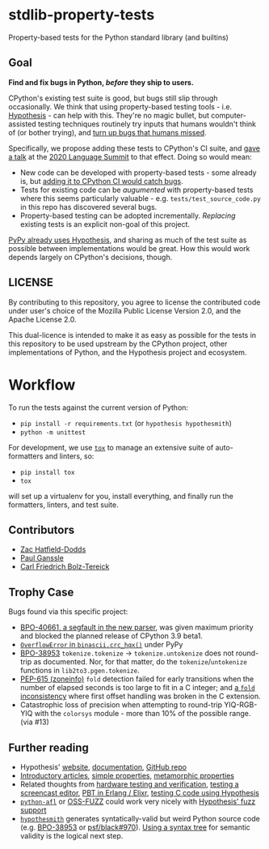 # stdlib-property-tests
Property-based tests for the Python standard library (and builtins)


## Goal

**Find and fix bugs in Python, *before* they ship to users.**

CPython's existing test suite is good, but bugs still slip through occasionally.
We think that using property-based testing tools - i.e.
[Hypothesis](https://hypothesis.readthedocs.io/) - can help with this.
They're no magic bullet, but computer-assisted testing techniques routinely
try inputs that humans wouldn't think of (or bother trying), and
[turn up bugs that humans missed](https://twitter.com/pganssle/status/1193371087968591872).

Specifically, we propose adding these tests to CPython's CI suite,
and [gave a talk](https://us.pycon.org/2020/events/languagesummit/) at the
[2020 Language Summit](https://pyfound.blogspot.com/2020/05/property-based-testing-for-python.html)
to that effect.  Doing so would mean:

- New code can be developed with property-based tests - some already is, but
  [adding it to CPython CI would catch bugs](https://twitter.com/pganssle/status/1193371087968591872).
- Tests for existing code can be _augumented_ with property-based tests where
  this seems particularly valuable - e.g. `tests/test_source_code.py` in this repo
  has discovered several bugs.
- Property-based testing can be adopted incrementally.  _Replacing_ existing
  tests is an explicit non-goal of this project.

[PyPy already uses Hypothesis](https://github.com/Zac-HD/stdlib-property-tests/issues/7),
and sharing as much of the test suite as possible between implementations would be great.
How this would work depends largely on CPython's decisions, though.


## LICENSE
By contributing to this repository, you agree to license the contributed
code under user's choice of the Mozilla Public License Version 2.0, and
the Apache License 2.0.

This dual-licence is intended to make it as easy as possible for the tests
in this repository to be used upstream by the CPython project, other
implementations of Python, and the Hypothesis project and ecosystem.


# Workflow
To run the tests against the current version of Python:

- `pip install -r requirements.txt` (or `hypothesis hypothesmith`)
- `python -m unittest`

For development, we use [`tox`](https://tox.readthedocs.io/en/latest/)
to manage an extensive suite of auto-formatters and linters, so:

- `pip install tox`
- `tox`

will set up a virtualenv for you, install everything, and finally run
the formatters, linters, and test suite.


## Contributors
<!--- Add yourself to the end of the list! -->
- [Zac Hatfield-Dodds](https://zhd.dev)
- [Paul Ganssle](https://ganssle.io)
- [Carl Friedrich Bolz-Tereick](http://cfbolz.de/)


## Trophy Case
Bugs found via this specific project:

- [BPO-40661, a segfault in the new parser](https://bugs.python.org/issue40661),
  was given maximum priority and blocked the planned release of CPython 3.9 beta1.
- [`OverflowError` in `binascii.crc_hqx()`](https://github.com/Zac-HD/stdlib-property-tests/pull/18#issuecomment-631426084) under PyPy
- [BPO-38953](https://bugs.python.org/issue38953) `tokenize.tokenize` ->
  `tokenize.untokenize` does not round-trip as documented.
  Nor, for that matter, do the `tokenize`/`untokenize` functions in
  `lib2to3.pgen.tokenize`.
- [PEP-615 (zoneinfo)](https://github.com/pganssle/zoneinfo/pull/32/commits/dc389beaaeaa702361fd186d8581da20dda807bb)
  `fold` detection failed for early transitions when the number of elapsed
  seconds is too large to fit in a C integer; and
  [a `fold` inconsistency](https://github.com/pganssle/zoneinfo/pull/41)
  where first offset handling was broken in the C extension.
- Catastrophic loss of precision when attempting to round-trip YIQ-RGB-YIQ
  with the `colorsys` module - more than 10% of the possible range.  (via #13)


## Further reading

- Hypothesis' [website](https://hypothesis.works/),
  [documentation](https://hypothesis.readthedocs.io/),
  [GitHub repo](https://github.com/HypothesisWorks/hypothesis)
- [Introductory articles](https://hypothesis.works/articles/intro/),
  [simple properties](https://fsharpforfunandprofit.com/posts/property-based-testing-2/),
  [metamorphic properties](https://www.hillelwayne.com/post/metamorphic-testing/)
- Related thoughts from
  [hardware testing and verification](https://danluu.com/testing/),
  [testing a screencast editor](https://wickstrom.tech/programming/2019/03/02/property-based-testing-in-a-screencast-editor-introduction.html),
  [PBT in Erlang / Elixr](https://propertesting.com/toc.html),
  [testing C code using Hypothesis](https://engineering.backtrace.io/posts/2020-03-11-how-hard-is-it-to-guide-test-case-generators-with-branch-coverage-feedback/)
- [`python-afl`](https://github.com/jwilk/python-afl) or
  [OSS-FUZZ](https://github.com/google/oss-fuzz) could work very nicely with
  [Hypothesis' fuzz support](https://hypothesis.readthedocs.io/en/latest/details.html#use-with-external-fuzzers)
- [`hypothesmith`](https://github.com/Zac-HD/hypothesmith)
  generates syntatically-valid but weird Python source code
  (e.g. [BPO-38953](https://bugs.python.org/issue38953) or
  [psf/black#970](https://github.com/psf/black/issues/970)).
  [Using a syntax tree](https://github.com/Zac-HD/hypothesmith/issues/2)
  for semantic validity is the logical next step.
